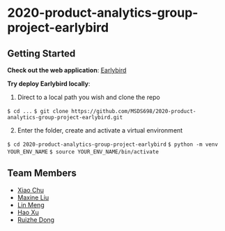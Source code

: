 # 2020-product-analytics-group-project-earlybird

## Getting Started

**Check out the web application**: [Earlybird](http://earlybirdfinaltest-app.eba-3ak3dhai.us-west-2.elasticbeanstalk.com/)

**Try deploy Earlybird locally**:

1. Direct to a local path you wish and clone the repo

`$ cd ...`
`$ git clone https://github.com/MSDS698/2020-product-analytics-group-project-earlybird.git`

2. Enter the folder, create and activate a virtual environment

`$ cd 2020-product-analytics-group-project-earlybird`
`$ python -m venv YOUR_ENV_NAME`
`$ source YOUR_ENV_NAME/bin/activate`


## Team Members

* [Xiao Chu](https://github.com/vivianchu30)
* [Maxine Liu](https://github.com/MaxiFrank)
* [Lin Meng](https://github.com/Lin-Leon-MENG)
* [Hao Xu](https://github.com/louisxu530)
* [Ruizhe Dong](https://github.com/dongr0510)